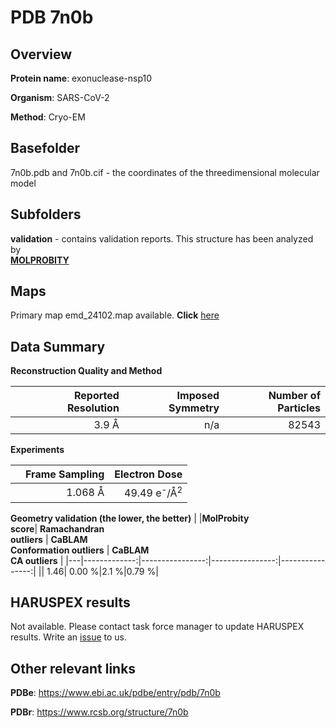# PDB 7n0b

## Overview

**Protein name**: exonuclease-nsp10

**Organism**: SARS-CoV-2

**Method**: Cryo-EM



## Basefolder

7n0b.pdb and 7n0b.cif - the coordinates of the threedimensional molecular model

## Subfolders





**validation** - contains validation reports. This structure has been analyzed by <br>  [**MOLPROBITY**](https://github.com/thorn-lab/coronavirus_structural_task_force/tree/master/pdb/exonuclease-nsp10/SARS-CoV-2/7n0b/validation/molprobity)    



## Maps

Primary map emd_24102.map available. **Click** [here](http://ftp.wwpdb.org/pub/emdb/structures/EMD-24102/map/) 

## Data Summary
**Reconstruction Quality and Method**

|   | Reported Resolution | Imposed Symmetry | Number of Particles |
|---|-------------:|----------------:|--------------:|
|   |3.9 Å|n/a|82543|

**Experiments**

|   | Frame Sampling | Electron Dose |
|---|-------------:|----------------:|
|   |1.068 Å|49.49 e<sup>-</sup>/Å<sup>2</sup>|

**Geometry validation (the lower, the better)**
|   |**MolProbity<br>score**| **Ramachandran<br>outliers** | **CaBLAM<br>Conformation outliers** | **CaBLAM<br>CA outliers** |
|---|-------------:|----------------:|----------------:|----------------:|
||  1.46|  0.00 %|2.1 %|0.79 %|

## HARUSPEX results

Not available. Please contact task force manager to update HARUSPEX results. Write an [issue](https://github.com/thorn-lab/coronavirus_structural_task_force/issues) to us.

## Other relevant links 
**PDBe**:  https://www.ebi.ac.uk/pdbe/entry/pdb/7n0b
 
**PDBr**: https://www.rcsb.org/structure/7n0b 
